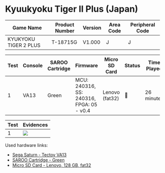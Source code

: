 # Kyuukyoku Tiger II Plus (Japan)

| Game Name             | Product Number | Version | Area Code | Peripheral Code |
| --------------------- | -------------- | ------- | --------- | --------------- |
| KYUKYOKU TIGER 2 PLUS | T-18715G       | V1.000  | J         | J               |

| Test | Console | SAROO Cartridge | Firmware                                 | Micro SD Card  | Status | Time Played |
| ---- | ------- | --------------- | ---------------------------------------- | -------------- | ------ | ----------- |
| 1    | VA13    | Green           | MCU: 240316, SS: 240316, FPGA: 05 - v0.4 | Lenovo (fat32) | :100:  | 26 minutes  |

| Test | Evidences                                                                                        |
| ---- | ------------------------------------------------------------------------------------------------ |
| 1    | [![](https://img.youtube.com/vi/U6P6FsR-xMA/0.jpg)](https://www.youtube.com/watch?v=U6P6FsR-xMA) |

Used hardware links:

- [Sega Saturn - Tectoy VA13](../../../../Info/Consoles/VA13/README.md)
- [SAROO Cartridge - Green](../../../../Info/Cartridges/RetroGameParadiseStore/1.32F/README.md)
- [Micro SD Card - Lenovo, 128 GB, fat32](../../../../Info/SdCards/Lenovo/128GB/fat32/README.md)

